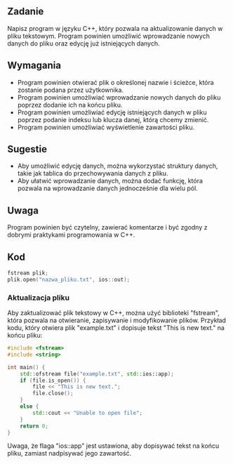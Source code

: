 ## Zadanie
Napisz program w języku C++, który pozwala na aktualizowanie danych w pliku tekstowym. 
Program powinien umożliwić wprowadzanie nowych danych do pliku oraz edycję już istniejących danych.

## Wymagania

- Program powinien otwierać plik o określonej nazwie i ścieżce, która zostanie podana przez użytkownika.
- Program powinien umożliwiać wprowadzanie nowych danych do pliku poprzez dodanie ich na końcu pliku.
- Program powinien umożliwiać edycję istniejących danych w pliku poprzez podanie indeksu lub klucza danej, którą chcemy zmienić.
- Program powinien umożliwiać wyświetlenie zawartości pliku.

## Sugestie

- Aby umożliwić edycję danych, można wykorzystać struktury danych, takie jak tablica do przechowywania danych z pliku.
- Aby ułatwić wprowadzanie danych, można dodać funkcję, która pozwala na wprowadzanie danych jednocześnie dla wielu pól.

## Uwaga 

Program powinien być czytelny, zawierać komentarze i być zgodny z dobrymi praktykami programowania w C++.

## Kod

```cpp
fstream plik; 
plik.open("nazwa_pliku.txt", ios::out);
```
### Aktualizacja pliku
Aby zaktualizować plik tekstowy w C++, można użyć biblioteki "fstream", która pozwala na otwieranie, zapisywanie i modyfikowanie plików. 
Przykład kodu, który otwiera plik "example.txt" i dopisuje tekst "This is new text." na końcu pliku:

```cpp
#include <fstream>
#include <string>

int main() {
    std::ofstream file("example.txt", std::ios::app);
    if (file.is_open()) {
        file << "This is new text.";
        file.close();
    }
    else {
        std::cout << "Unable to open file";
    }
    return 0;
}
```
Uwaga, że flaga "ios::app" jest ustawiona, aby dopisywać tekst na końcu pliku, zamiast nadpisywać jego zawartość.

